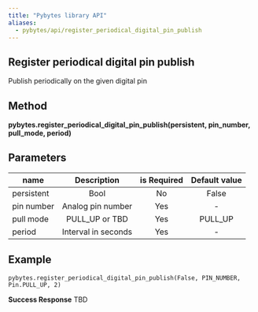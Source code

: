 ```yaml
---
title: "Pybytes library API"
aliases:
  - pybytes/api/register_periodical_digital_pin_publish
---
```


**Register periodical digital pin publish**
----
  Publish periodically on the given digital pin


**Method**
----
**pybytes.register_periodical_digital_pin_publish(persistent, pin_number, pull_mode, period)**

**Parameters**
----
| name  | Description   | is Required    | Default value
| ------------- |:-------------:|:-------------:|:-------------:|
| persistent   | Bool  | No   | False  |
| pin number   | Analog pin number  | Yes   | -  |
| pull mode   | PULL_UP or TBD  | Yes   | PULL_UP  |
| period   | Interval in seconds  | Yes   | -  |

**Example**
----
`pybytes.register_periodical_digital_pin_publish(False, PIN_NUMBER, Pin.PULL_UP, 2)`

**Success Response**
TBD
